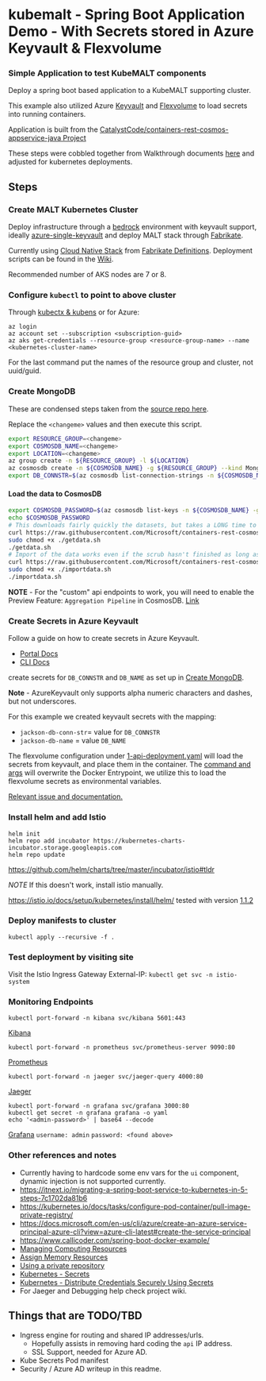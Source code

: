 # kubemalt - Spring Boot Application Demo - With Secrets stored in Azure Keyvault & Flexvolume

### Simple Application to test KubeMALT components

Deploy a spring boot based application to a KubeMALT supporting cluster.

This example also utilized Azure [Keyvault](https://docs.microsoft.com/en-us/azure/key-vault/key-vault-overview) and [Flexvolume](https://github.com/Azure/kubernetes-keyvault-flexvol) to load secrets into running containers.

Application is built from the [CatalystCode/containers-rest-cosmos-appservice-java Project](https://github.com/CatalystCode/containers-rest-cosmos-appservice-java)

These steps were cobbled together from Walkthrough documents [here](https://github.com/Microsoft/containers-rest-cosmos-appservice-java/issues/59) and adjusted for kubernetes deployments.

## Steps

### Create MALT Kubernetes Cluster
Deploy infrastructure through a [bedrock](https://github.com/Microsoft/bedrock) environment with keyvault support, ideally [azure-single-keyvault](https://github.com/microsoft/bedrock/tree/master/cluster/environments/azure-single-keyvault) and deploy MALT stack through [Fabrikate](https://github.com/Microsoft/fabrikate).

Currently using [Cloud Native Stack](https://github.com/microsoft/fabrikate-definitions/tree/master/definitions/fabrikate-cloud-native) from [Fabrikate Definitions](https://github.com/microsoft/fabrikate-definitions). Deployment scripts can be found in the [Wiki](https://github.com/CatalystCode/kubemalt/wiki/Various-helpful-docs-and-bash-scripts-for-Kubernetes-and-Docker-deployments#fabrikate-deployment-commands).

Recommended number of AKS nodes are 7 or 8.


### Configure `kubectl` to point to above cluster
Through [kubectx & kubens](https://github.com/ahmetb/kubectx) or for Azure:
```
az login
az account set --subscription <subscription-guid>
az aks get-credentials --resource-group <resource-group-name> --name <kubernetes-cluster-name>
```
For the last command put the names of the resource group and cluster, not uuid/guid.


### Create MongoDB

These are condensed steps taken from the [source repo here](https://github.com/Microsoft/containers-rest-cosmos-appservice-java/tree/master/infrastructure/global-resources).

Replace the `<changeme>` values and then execute this script.

```bash
export RESOURCE_GROUP=<changeme>
export COSMOSDB_NAME=<changeme>
export LOCATION=<changeme>
az group create -n ${RESOURCE_GROUP} -l ${LOCATION}
az cosmosdb create -n ${COSMOSDB_NAME} -g ${RESOURCE_GROUP} --kind MongoDB
export DB_CONNSTR=$(az cosmosdb list-connection-strings -n ${COSMOSDB_NAME} -g ${RESOURCE_GROUP} -o tsv --query connectionStrings[0].connectionString)

```

#### Load the data to CosmosDB

```bash
export COSMOSDB_PASSWORD=$(az cosmosdb list-keys -n ${COSMOSDB_NAME} -g ${RESOURCE_GROUP} -o tsv --query primaryMasterKey)
echo $COSMOSDB_PASSWORD
# This downloads fairly quickly the datasets, but takes a LONG time to scrub the data of the \N.  In fact the data scrub seemed to hang for me.
curl https://raw.githubusercontent.com/Microsoft/containers-rest-cosmos-appservice-java/master/data/getdata.sh >getdata.sh
sudo chmod +x ./getdata.sh
./getdata.sh
# Import of the data works even if the scrub hasn't finished as long as the TSV files are present.  This also takes a LONG time to upload ~2+GB data
curl https://raw.githubusercontent.com/Microsoft/containers-rest-cosmos-appservice-java/master/data/importdata.sh >importdata.sh
sudo chmod +x ./importdata.sh
./importdata.sh
```

**NOTE** - For the "custom" api endpoints to work, you will need to enable the Preview Feature: `Aggregation Pipeline` in CosmosDB. [Link](https://azure.microsoft.com/en-us/blog/azure-cosmosdb-extends-support-for-mongodb-aggregation-pipeline-unique-indexes-and-more/)

### Create Secrets in Azure Keyvault
Follow a guide on how to create secrets in Azure Keyvault.
* [Portal Docs](https://docs.microsoft.com/en-us/azure/key-vault/quick-create-portal)
* [CLI Docs](https://docs.microsoft.com/en-us/azure/key-vault/quick-create-cli)

create secrets for `DB_CONNSTR` and `DB_NAME` as set up in [Create MongoDB](#create-mongodb).

**Note** - AzureKeyvault only supports alpha numeric characters and dashes, but not underscores.

For this example we created keyvault secrets with the mapping:
* `jackson-db-conn-str`= value for `DB_CONNSTR`
* `jackson-db-name` = value `DB_NAME`

The flexvolume configuration under [1-api-deployment.yaml](1-api-deployment.yaml#L20-L33) will load the secrets from keyvault, and place them in the container. The [command and args](1-api-deployment.yaml#L37-L38) will overwrite the Docker Entrypoint, we utilize this to load the flexvolume secrets as environmental variables.

[Relevant issue and documentation.](https://github.com/Azure/kubernetes-keyvault-flexvol/issues/28)

### Install helm and add Istio

```
helm init
helm repo add incubator https://kubernetes-charts-incubator.storage.googleapis.com
helm repo update
```
https://github.com/helm/charts/tree/master/incubator/istio#tldr

*NOTE* If this doesn't work, install istio manually.

https://istio.io/docs/setup/kubernetes/install/helm/
tested with version [1.1.2](https://github.com/istio/istio/releases/tag/1.1.2)

### Deploy manifests to cluster
`kubectl apply --recursive -f .`

### Test deployment by visiting site
Visit the Istio Ingress Gateway External-IP: `kubectl get svc -n istio-system`

### Monitoring Endpoints
```
kubectl port-forward -n kibana svc/kibana 5601:443
```
[Kibana](http://localhost:5601/)
```
kubectl port-forward -n prometheus svc/prometheus-server 9090:80
```
[Prometheus](http://localhost:9090/)
```
kubectl port-forward -n jaeger svc/jaeger-query 4000:80
```
[Jaeger](http://localhost:4000/)
```
kubectl port-forward -n grafana svc/grafana 3000:80
kubectl get secret -n grafana grafana -o yaml
echo '<admin-password>' | base64 --decode
```
[Grafana](http://localhost:3000/)
`username: admin`
`password: <found above>`

### Other references and notes
- Currently having to hardcode some env vars for the `ui` component, dynamic injection is not supported currently.
- https://itnext.io/migrating-a-spring-boot-service-to-kubernetes-in-5-steps-7c1702da81b6
- https://kubernetes.io/docs/tasks/configure-pod-container/pull-image-private-registry/
- https://docs.microsoft.com/en-us/cli/azure/create-an-azure-service-principal-azure-cli?view=azure-cli-latest#create-the-service-principal
- https://www.callicoder.com/spring-boot-docker-example/
- [Managing Computing Resources](https://kubernetes.io/docs/concepts/configuration/manage-compute-resources-container/)
- [Assign Memory Resources](https://kubernetes.io/docs/tasks/configure-pod-container/assign-memory-resource/)
- [Using a private repository](https://kubernetes.io/docs/concepts/containers/images/#using-a-private-registry)
- [Kubernetes - Secrets](https://kubernetes.io/docs/concepts/configuration/secret/)
- [Kubernetes - Distribute Credentials Securely Using Secrets](https://kubernetes.io/docs/tasks/inject-data-application/distribute-credentials-secure/)
- For Jaeger and Debugging help check project wiki.

## Things that are TODO/TBD
- Ingress engine for routing and shared IP addresses/urls.
  - Hopefully assists in removing hard coding the `api` IP address.
  - SSL Support, needed for Azure AD. 
- Kube Secrets Pod manifest
- Security / Azure AD writeup in this readme.

